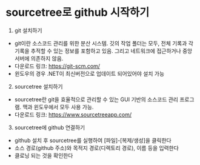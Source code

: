 


sourcetree로 github 시작하기 
==========================

1. git 설치하기
 * git이란 소스코드 관리를 위한 분산 시스템. 깃의 작업 폴더는 모두, 전체 기록과 각 기록을 추적할 수 있는 정보를 포함하고 있음. 그리고 네트워크에 접근하거나 중앙 서버에 의존하지 않음. 
 * 다운로드 링크: https://git-scm.com/
 * 윈도우의 경우 .NET이 최신버전으로 업데이트 되어있어야 설치 가능

 2. sourcetree 설치하기
  * sourcetree란 git을 효율적으로 관리할 수 있는 GUI 기반의 소스코드 관리 프로그램. 맥과 윈도우에서 모두 사용 가능. 
  * 다운로드 링크: https://www.sourcetreeapp.com/

 3. sourcetree에 github 연결하기 
  * github 설치 후 sourcetree를 실행하여 [파일]-[복제/생성]을 클릭한다
  * 소스 경로(github 주소)와 목적지 경로(디렉토리 경로), 이름 등을 입력한다
  * 클로닝 되는 것을 확인한다 
